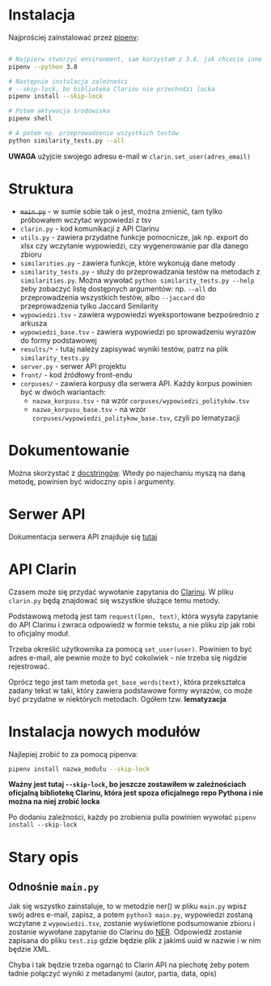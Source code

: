 # Instalacja
Najprościej zainstalować przez [pipenv](https://github.com/pypa/pipenv):
``` bash

# Najpierw stworzyć environment, sam korzystam z 3.8, jak chcecie inne to trzeba zmienić wersję w Pipfile, bo będzie krzyczał
pipenv --python 3.8

# Następnie instalacja zależności
# --skip-lock, bo biblioteka Clarinu nie przechodzi locka
pipenv install --skip-lock

# Potem aktywacja środowiska
pipenv shell

# A potem np. przeprowadzenie wszystkich testów
python similarity_tests.py --all
```

**UWAGA** użyjcie swojego adresu e-mail w ``clarin.set_user(adres_email)``
# Struktura
* ~~``main.py``~~ - w sumie sobie tak o jest, można zmienić, tam tylko próbowałem wczytać wypowiedzi z tsv
* ``clarin.py`` - kod komunikacji z API Clarinu
* ``utils.py`` - zawiera przydatne funkcje pomocnicze, jak np. export do xlsx czy wczytanie wypowiedzi, czy wygenerowanie par dla danego zbioru
* ``similarities.py`` - zawiera funkcje, które wykonują dane metody
* ``similarity_tests.py`` - służy do przeprowadzania testów na metodach z ``similarities.py``. Można wywołać ``python similarity_tests.py --help`` żeby zobaczyć listę dostępnych argumentów: np. ``--all`` do przeprowadzenia wszystkich testów, albo ``--jaccard`` do przeprowadzenia tylko Jaccard Similarity
* ``wypowiedzi.tsv`` - zawiera wypowiedzi wyeksportowane bezpośrednio z arkusza
* ``wypowiedzi_base.tsv`` - zawiera wypowiedzi po sprowadzeniu wyrazów do formy podstawowej
* ``results/*`` - tutaj należy zapisywać wyniki testów, patrz na plik ``similarity_tests.py``
* ``server.py`` - serwer API projektu
* ``front/`` - kod źródłowy front-endu
* ``corpuses/`` - zawiera korpusy dla serwera API. Każdy korpus powinien być w dwóch wariantach:
  * ``nazwa_korpusu.tsv`` - na wzór ``corpuses/wypowiedzi_polityków.tsv``
  * ``nazwa_korpusu_base.tsv`` - na wzór ``corpuses/wypowiedzi_politykow_base.tsv``, czyli po lematyzacji

# Dokumentowanie
Można skorzystać z [docstringów](https://www.python.org/dev/peps/pep-0257/). Wtedy po najechaniu myszą na daną metodę, powinien być widoczny opis i argumenty.

# Serwer API
Dokumentacja serwera API znajduje się [tutaj](./API.md)

# API Clarin
Czasem może się przydać wywołanie zapytania do [Clarinu](https://wiki.clarin-pl.eu/pl/nlpws/query).
W pliku ``clarin.py`` będą znajdować się wszystkie służące temu metody.

Podstawową metodą jest tam ``request(lpmn, text)``, która wysyła zapytanie do API Clarinu i zwraca odpowiedź w formie tekstu, a nie pliku zip jak robi to oficjalny moduł.

Trzeba określić użytkownika za pomocą ``set_user(user)``. Powinien to być adres e-mail, ale pewnie może to być cokolwiek - nie trzeba się nigdzie rejestrować.

Oprócz tego jest tam metoda ``get_base_words(text)``, która przekształca zadany tekst w taki, który zawiera podstawowe formy wyrazów, co może być przydatne w niektórych metodach. Ogółem tzw. **lematyzacja**

# Instalacja nowych modułów
Najlepiej zrobić to za pomocą pipenva:
``` bash
pipenv install nazwa_modułu --skip-lock
```
**Ważny jest tutaj ``--skip-lock``, bo jeszcze zostawiłem w zależnościach oficjalną bibliotekę Clarinu, która jest spoza oficjalnego repo Pythona i nie można na niej zrobić locka**

Po dodaniu zależności, każdy po zrobienia pulla powinien wywołać ``pipenv install --skip-lock``
# Stary opis
## Odnośnie ``main.py``
Jak się wszystko zainstaluje, to w metodzie ner() w pliku ``main.py`` wpisz swój adres e-mail, zapisz, a potem ``python3 main.py``, wypowiedzi zostaną wczytane z ``wypowiedzi.tsv``, zostanie wyświetlone podsumowanie
zbioru i zostanie wywołane zapytanie do Clarinu do [NER](https://ws.clarin-pl.eu/ner.shtml). Odpowiedź zostanie zapisana do pliku ``test.zip`` gdzie będzie plik z jakimś uuid w nazwie i w nim będzie XML.

Chyba i tak będzie trzeba ogarnąć to Clarin API na piechotę żeby potem ładnie połączyć wyniki z metadanymi (autor, partia, data, opis)